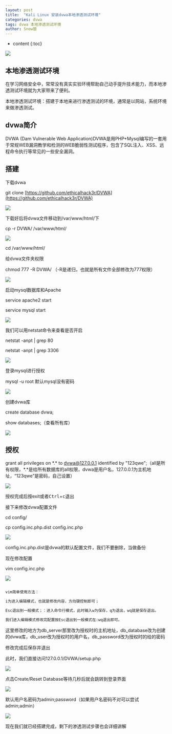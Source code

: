 ```yaml
---
layout: post
title:  "Kali Linux 安装dvwa本地渗透测试环境"
categories: dvwa
tags: dvwa 本地渗透测试环境
author: Snow狼
---
```




* content
{:toc}

![](https://i.loli.net/2019/10/03/GYucPCelB8tjmxf.png)






## 本地渗透测试环境

在学习网络安全中，常常没有真实实验环境帮助自己动手提升技术能力，而本地渗透测试环境就为大家带来了便利。

本地渗透测试环境：搭建于本地来进行渗透测试的环境，通常是以网站，系统环境来做渗透测试。


## dvwa简介

DVWA (Dam Vulnerable Web Application)DVWA是用PHP+Mysql编写的一套用于常规WEB漏洞教学和检测的WEB脆弱性测试程序，包含了SQL注入、XSS、远程命令执行等常见的一些安全漏洞。


## 搭建
下载dvwa

git clone [https://github.com/ethicalhack3r/DVWA](https://github.com/ethicalhack3r/DVWA)

![](https://s1.51cto.com/images/blog/201906/09/860dba477db13fd94566f1d9f7bb22d9.jpg?x-oss-process=image/watermark,size_16,text_QDUxQ1RP5Y2a5a6i,color_FFFFFF,t_100,g_se,x_10,y_10,shadow_90,type_ZmFuZ3poZW5naGVpdGk=)

下载好后将dvwa文件移动到/var/www/html/下

cp -r DVWA/ /var/www/html/

![](https://s1.51cto.com/images/blog/201906/09/232f02c6282b2671f89ac57de396249d.jpg?x-oss-process=image/watermark,size_16,text_QDUxQ1RP5Y2a5a6i,color_FFFFFF,t_100,g_se,x_10,y_10,shadow_90,type_ZmFuZ3poZW5naGVpdGk=)

cd /var/www/html/

给dvwa文件夹权限

chmod 777 -R DVWA/ （-R是递归，也就是所有文件全部修改为777权限）

![](https://s1.51cto.com/images/blog/201906/09/081c6269970561c23813cc63779f2c14.jpg?x-oss-process=image/watermark,size_16,text_QDUxQ1RP5Y2a5a6i,color_FFFFFF,t_100,g_se,x_10,y_10,shadow_90,type_ZmFuZ3poZW5naGVpdGk=)

启动mysql数据库和Apache

service apache2 start

service mysql start

![](https://s1.51cto.com/images/blog/201906/09/e15263b0d49e1869ce13bf2e0f20373c.png?x-oss-process=image/watermark,size_16,text_QDUxQ1RP5Y2a5a6i,color_FFFFFF,t_100,g_se,x_10,y_10,shadow_90,type_ZmFuZ3poZW5naGVpdGk=)

我们可以用netstat命令来查看是否开启

netstat -anpt | grep 80

netstat -anpt | grep 3306

![](https://s1.51cto.com/images/blog/201906/09/cbfa1b219a416ddc578f458648d1d85a.png?x-oss-process=image/watermark,size_16,text_QDUxQ1RP5Y2a5a6i,color_FFFFFF,t_100,g_se,x_10,y_10,shadow_90,type_ZmFuZ3poZW5naGVpdGk=)

登录mysql进行授权

mysql -u root 默认mysql没有密码

![](https://s1.51cto.com/images/blog/201906/09/01748b26c1c99697598173c9d8f95fe7.png?x-oss-process=image/watermark,size_16,text_QDUxQ1RP5Y2a5a6i,color_FFFFFF,t_100,g_se,x_10,y_10,shadow_90,type_ZmFuZ3poZW5naGVpdGk=)

创建dvwa库

create database dvwa;

show databases;（查看所有库）

![](https://s1.51cto.com/images/blog/201906/09/c7655a138799575e64abef97c3f94fe6.jpg?x-oss-process=image/watermark,size_16,text_QDUxQ1RP5Y2a5a6i,color_FFFFFF,t_100,g_se,x_10,y_10,shadow_90,type_ZmFuZ3poZW5naGVpdGk=)

## 授权

grant all privileges on \*.* to dvwa@127.0.0.1 identified by "123qwe";（all是所有权限，\*.*是给所有数据库的all权限，dvwa是用户名，127.0.0.1为主机地址，“123qwe”是密码，自己设置）

![](https://s1.51cto.com/images/blog/201906/09/fd0557d4532267f04766e14166d3ffec.png?x-oss-process=image/watermark,size_16,text_QDUxQ1RP5Y2a5a6i,color_FFFFFF,t_100,g_se,x_10,y_10,shadow_90,type_ZmFuZ3poZW5naGVpdGk=)

授权完成后按exit或者<kbd>Ctrl</kbd>+<kbd>c</kbd>退出

接下来修改dvwa配置文件

cd config/

cp config.inc.php.dist config.inc.php

![](https://s1.51cto.com/images/blog/201906/09/7d2410af459da3f45eee40dfee838fdf.png?x-oss-process=image/watermark,size_16,text_QDUxQ1RP5Y2a5a6i,color_FFFFFF,t_100,g_se,x_10,y_10,shadow_90,type_ZmFuZ3poZW5naGVpdGk=)

config.inc.php.dist是dvwa的默认配置文件，我们不要删除，当做备份

现在修改配置

vim config.inc.php

![](https://s1.51cto.com/images/blog/201906/09/99e63efc0add367ee9908da39ad05486.jpg?x-oss-process=image/watermark,size_16,text_QDUxQ1RP5Y2a5a6i,color_FFFFFF,t_100,g_se,x_10,y_10,shadow_90,type_ZmFuZ3poZW5naGVpdGk=)

``` bash

vim简单使用方法：

i为进入编辑模式，也就是修改内容，方向键控制即可；

Esc退出到一般模式；：进入命令行模式，此时输入w为保存，q为退出，wq就是保存退出。

我们进入编辑模式修改完配置按Esc退出到一般模式在:wq退出即可。

```

这里修改的地方为db_server那里改为授权时的主机地址，db_database改为创建的dvwa库，db_user改为授权时的用户名，db_password改为授权时的给的密码

修改完成后保存并退出

此时，我们直接访问127.0.0.1/DVWA/setup.php

![](https://s1.51cto.com/images/blog/201906/09/fe618181cc9c927e89ba39f0936d993d.jpg?x-oss-process=image/watermark,size_16,text_QDUxQ1RP5Y2a5a6i,color_FFFFFF,t_100,g_se,x_10,y_10,shadow_90,type_ZmFuZ3poZW5naGVpdGk=)

点击Create/Reset Database等待几秒后就会跳转到登录界面

![](https://s1.51cto.com/images/blog/201906/09/4eac2c291c3c602fb47f58f447e8426a.jpg?x-oss-process=image/watermark,size_16,text_QDUxQ1RP5Y2a5a6i,color_FFFFFF,t_100,g_se,x_10,y_10,shadow_90,type_ZmFuZ3poZW5naGVpdGk=)

默认用户名密码为admin;password（如果用户名密码不对可以尝试admin;admin）

![](https://s1.51cto.com/images/blog/201906/09/c12fbc84ba18ffc4ee8a9be5e02ed028.jpg?x-oss-process=image/watermark,size_16,text_QDUxQ1RP5Y2a5a6i,color_FFFFFF,t_100,g_se,x_10,y_10,shadow_90,type_ZmFuZ3poZW5naGVpdGk=)

现在我们就已经搭建完成，剩下的渗透测试步骤也会详细讲解
